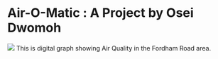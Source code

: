 # Air-O-Matic : A Project by Osei Dwomoh
![](https://24.media.tumblr.com/3e8927d5bfd90c58126763e995a84449/tumblr_mr4k82JKHr1se734do1_500.gif)
This is digital graph showing Air Quality in the Fordham Road area.
